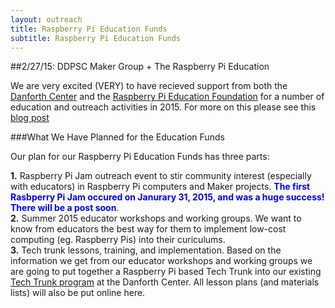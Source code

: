 ```yaml
---
layout: outreach
title: Raspberry Pi Education Funds
subtitle: Raspberry Pi Education Funds
---
```


##2/27/15: DDPSC Maker Group + The Raspberry Pi Education

We are very excited (VERY) to have recieved support from both the [Danforth Center](http://www.danforthcenter.org/)
and the [Raspberry Pi Education Foundation](http://www.raspberrypi.org/education-fund/) for a number of education and outreach activities in 2015.
For more on this please see this [blog post](http://www.danforthcenter.org/news-media/roots-shoots-blog/blog-item/danforth-center-s-maker-group-receives-funding-to-support-local-stem-outreach)

###What We Have Planned for the Education Funds  

Our plan for our Raspberry Pi Education Funds has three parts:  

**1.**  Raspberry Pi Jam outreach event to stir community interest (especially with educators) in Raspberry Pi computers and Maker projects.
<font color='blue'><b>The first Rasbperry Pi Jam occured on Janurary 31, 2015, and was a huge success! There will be a post soon</b></font>.  
**2.**  Summer 2015 educator workshops and working groups. We want to know from educators the best way for them to implement low-cost computing (eg. Raspberry Pis)
into their curiculums.  
**3.**  Tech trunk lessons, training, and implementation. Based on the information we get from our educator workshops and working groups we are
going to put together a Raspberry Pi based Tech Trunk into our existing [Tech Trunk program](http://www.danforthcenter.org/education-outreach/science-education/tech-trunks) at the Danforth Center.
All lesson plans (and materials lists) will also be put online here.  